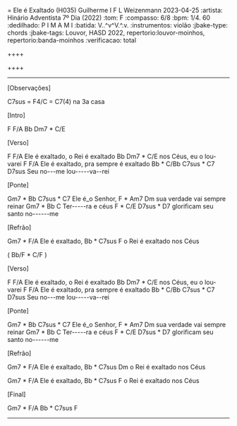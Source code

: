 = Ele é Exaltado (H035)
Guilherme I F L Weizenmann
2023-04-25
:artista: Hinário Adventista 7º Dia (2022)
:tom: F
:compasso: 6/8
:bpm: 1/4. 60
:dedilhado: P I M A M I
:batida: V..^v^V.^.v.
:instrumentos: violão
:jbake-type: chords
:jbake-tags: Louvor, HASD 2022, repertorio:louvor-moinhos, repertorio:banda-moinhos
:verificacao: total

++++
<!-- intro hinario
Gm7  *  Bb    C7sus  *  C7
F    *  Am7   Dm
Gm7  *  Bb    C
F    *  C/E   D7sus  *  D7
Gm7  *  Bb    C7sus  *  C7
F    *  Bb/F  C/F
-->
++++

----

[Observações]

C7sus = F4/C = C7(4) na 3a casa

[Intro]

F  F/A  Bb  Dm7 * C/E


[Verso]

F                 F/A
Ele é exaltado, o Rei é exaltado
     Bb         Dm7 * C/E
nos Céus, eu o lou-varei
F                    F/A
Ele é exaltado, pra sempre é exaltado
     Bb * C/Bb C7sus * C7  D7sus
Seu no---me   lou-----va--rei

[Ponte]

Gm7 * Bb     C7sus   *   C7
Ele  é_o Senhor,
        F    *   Am7       Dm
sua verdade vai sempre reinar
 Gm7  *  Bb   C
Ter-----ra e céus
      F    *  C/E     D7sus * D7
glorificam seu santo no------me

[Refrão]

Gm7    *   F/A
Ele é exaltado,
   Bb    *   C7sus    F
o Rei é exaltado nos Céus

(  Bb/F   *   C/F  )

[Verso]

F                 F/A
Ele é exaltado, o Rei é exaltado
     Bb         Dm7 * C/E
nos Céus, eu o lou-varei
F                    F/A
Ele é exaltado, pra sempre é exaltado
     Bb * C/Bb C7sus * C7  D7sus
Seu no---me   lou-----va--rei

[Ponte]

Gm7 * Bb     C7sus   *   C7
Ele  é_o Senhor,
        F    *   Am7       Dm
sua verdade vai sempre reinar
 Gm7  *  Bb   C
Ter-----ra e céus
      F    *  C/E     D7sus * D7
glorificam seu santo no------me

[Refrão]

Gm7    *   F/A
Ele é exaltado,
   Bb    *   C7sus    Dm
o Rei é exaltado nos Céus

Gm7    *   F/A
Ele é exaltado,
   Bb    *   C7sus    F
o Rei é exaltado nos Céus

[Final]

Gm7    *   F/A
Bb    *   C7sus    F

----
